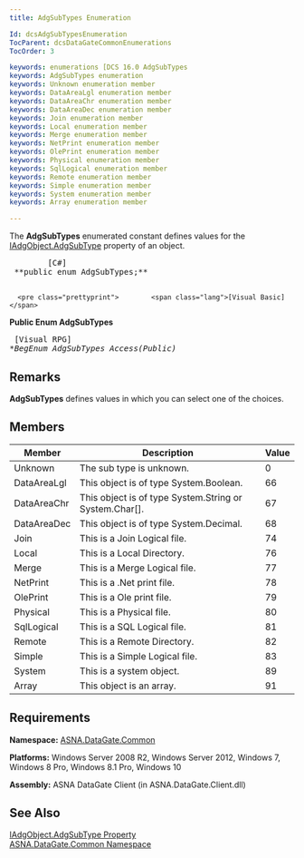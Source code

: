 ```yaml
---
title: AdgSubTypes Enumeration

Id: dcsAdgSubTypesEnumeration
TocParent: dcsDataGateCommonEnumerations
TocOrder: 3

keywords: enumerations [DCS 16.0 AdgSubTypes
keywords: AdgSubTypes enumeration
keywords: Unknown enumeration member
keywords: DataAreaLgl enumeration member
keywords: DataAreaChr enumeration member
keywords: DataAreaDec enumeration member
keywords: Join enumeration member
keywords: Local enumeration member
keywords: Merge enumeration member
keywords: NetPrint enumeration member
keywords: OlePrint enumeration member
keywords: Physical enumeration member
keywords: SqlLogical enumeration member
keywords: Remote enumeration member
keywords: Simple enumeration member
keywords: System enumeration member
keywords: Array enumeration member

---
```


The **AdgSubTypes** enumerated constant defines values for the [IAdgObject.AdgSubType](iadg-object-class-adg-subtype-property.html) property of an object. 
<pre class="prettyprint">        <span class="lang">[C#]</span>
 **public enum AdgSubTypes;** 
      </pre>
      <pre class="prettyprint">        <span class="lang">[Visual Basic] </span>
 **Public Enum AdgSubTypes** 
      </pre>
      <pre class="prettyprint">        <span class="lang">[Visual RPG]</span>
 **BegEnum AdgSubTypes Access(*Public)** 
      </pre>

## Remarks

**AdgSubTypes** defines values in which you can select one of the choices. 
## Members



| Member | Description | Value |
| ---- | ---- | ---- |
| Unknown | The sub type is unknown. | 0 |
| DataAreaLgl | This object is of type System.Boolean. | 66 |
| DataAreaChr | This object is of type System.String or System.Char[]. | 67 |
| DataAreaDec | This object is of type System.Decimal. | 68 |
| Join | This is a Join Logical file. | 74 |
| Local | This is a Local Directory. | 76 |
| Merge | This is a Merge Logical file. | 77 |
| NetPrint | This is a .Net print file. | 78 |
| OlePrint | This is a Ole print file. | 79 |
| Physical | This is a Physical file. | 80 |
| SqlLogical | This is a SQL Logical file. | 81 |
| Remote | This is a Remote Directory. | 82 |
| Simple | This is a Simple Logical file. | 83 |
| System | This is a system object. | 89 |
| Array | This object is an array. | 91 |



## Requirements

**Namespace:** [ASNA.DataGate.Common](datagate-common-namespace.html) 

**Platforms:** Windows Server 2008 R2, Windows Server 2012, Windows 7, Windows 8 Pro, Windows 8.1 Pro, Windows 10

**Assembly:** ASNA DataGate Client (in ASNA.DataGate.Client.dll)
## See Also


[IAdgObject.AdgSubType Property](iadg-object-class-adg-subtype-property.html)
      <br />
[ASNA.DataGate.Common Namespace](datagate-common-namespace.html)

